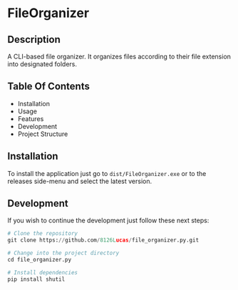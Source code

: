 # FileOrganizer

## Description
A CLI-based file organizer. It organizes files according to their file extension into designated folders.

## Table Of Contents
- Installation
- Usage
- Features
- Development
- Project Structure

## Installation
To install the application just go to ```dist/FileOrganizer.exe``` or to the releases side-menu and select the latest version.

## Development
If you wish to continue the development just follow these next steps:

```python
# Clone the repository
git clone https://github.com/8126Lucas/file_organizer.py.git

# Change into the project directory
cd file_organizer.py

# Install dependencies
pip install shutil
```